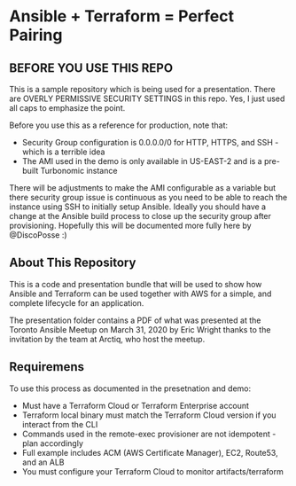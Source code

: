 # Ansible + Terraform = Perfect Pairing

## BEFORE YOU USE THIS REPO

This is a sample repository which is being used for a presentation.  There are OVERLY PERMISSIVE SECURITY SETTINGS in this repo.  Yes, I just used all caps to emphasize the point.  

Before you use this as a reference for production, note that:
 
* Security Group configuration is 0.0.0.0/0 for HTTP, HTTPS, and SSH - which is a terrible idea
* The AMI used in the demo is only available in US-EAST-2 and is a pre-built Turbonomic instance

There will be adjustments to make the AMI configurable as a variable but there security group issue is continuous as you need to be able to reach the instance using SSH to initially setup Ansible.  Ideally you should have a change at the Ansible build process to close up the security group after provisioning.  Hopefully this will be documented more fully here by @DiscoPosse :)

## About This Repository

This is a code and presentation bundle that will be used to show how Ansible and Terraform can be used together with AWS for a simple, and complete lifecycle for an application.

The presentation folder contains a PDF of what was presented at the Toronto Ansible Meetup on March 31, 2020 by Eric Wright thanks to the invitation by the team at Arctiq, who host the meetup.

## Requiremens

To use this process as documented in the presetnation and demo:

* Must have a Terraform Cloud or Terraform Enterprise account
* Terraform local binary must match the Terraform Cloud version if you interact from the CLI
* Commands used in the remote-exec provisioner are not idempotent - plan accordingly
* Full example includes ACM (AWS Certificate Manager), EC2, Route53, and an ALB
* You must configure your Terraform Cloud to monitor artifacts/terraform 


